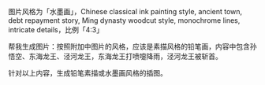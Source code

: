 
图片风格为「水墨画」，Chinese classical ink painting style, ancient town, debt repayment story, Ming dynasty woodcut style, monochrome lines, intricate details，比例「4:3」



帮我生成图片：按照附加中图片的风格，应该是素描风格的铅笔画，内容中包含孙悟空、东海龙王、泾河龙王，东海龙王打喷嚏降雨，泾河龙王被斩首。


针对以上内容，生成铅笔素描或水墨画风格的插图。



